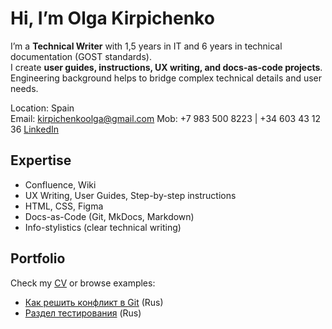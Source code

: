 # Hi, I’m Olga Kirpichenko

I’m a **Technical Writer** with 1,5 years in IT and 6 years in technical documentation (GOST standards).  
I create **user guides, instructions, UX writing, and docs-as-code projects**.
Engineering background helps to bridge complex technical details and user needs.  

Location: Spain  
Email: kirpichenkoolga@gmail.com 
Mob: +7 983 500 8223 | +34 603 43 12 36
[LinkedIn](https://www.linkedin.com/in/olga-kirpichenko-45bb24372?utm_source=share&utm_campaign=share_via&utm_content=profile&utm_medium=ios_app)

## Expertise
- Confluence, Wiki
- UX Writing, User Guides, Step-by-step instructions
- HTML, CSS, Figma
- Docs-as-Code (Git, MkDocs, Markdown)
- Info-stylistics (clear technical writing)


## Portfolio
 Check my [CV](cv.md) or browse examples:  
- [Как решить конфликт в Git](docs/git_conflict_rus.md) (Rus)
- [Раздел тестирования](docs/instruction.md) (Rus)